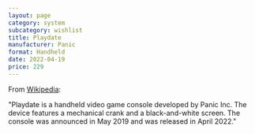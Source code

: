 ```yaml
---
layout: page
category: system
subcategory: wishlist
title: Playdate
manufacturer: Panic
format: Handheld
date: 2022-04-19
price: 229
---
```


From [Wikipedia](https://en.wikipedia.org/wiki/Playdate_(console)):

"Playdate is a handheld video game console developed by Panic Inc. The device features a mechanical crank and a black-and-white screen. The console was announced in May 2019 and was released in April 2022."
